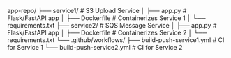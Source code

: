 app-repo/
├── service1/        # S3 Upload Service
│   ├── app.py       # Flask/FastAPI app
│   ├── Dockerfile   # Containerizes Service 1
│   └── requirements.txt
├── service2/        # SQS Message Service
│   ├── app.py       # Flask/FastAPI app
│   ├── Dockerfile   # Containerizes Service 2
│   └── requirements.txt
└── .github/workflows/
    ├── build-push-service1.yml  # CI for Service 1
    └── build-push-service2.yml  # CI for Service 2